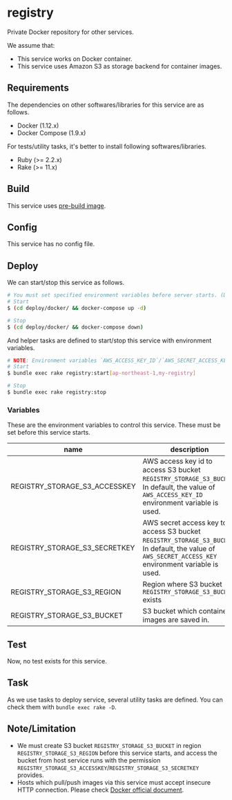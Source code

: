 registry
========

Private Docker repository for other services.

We assume that:

- This service works on Docker container.
- This service uses Amazon S3 as storage backend for container images.

Requirements
------------

The dependencies on other softwares/libraries for this service are as follows.

- Docker (1.12.x)
- Docker Compose (1.9.x)

For tests/utility tasks, it's better to install following softwares/libraries.

- Ruby (>= 2.2.x)
- Rake (>= 11.x)

Build
-----

This service uses [pre-build image](https://hub.docker.com/_/registry/).

Config
------

This service has no config file.

Deploy
------

We can start/stop this service as follows.

```bash
# You must set specified environment variables before server starts. (Describe later)
# Start
$ (cd deploy/docker/ && docker-compose up -d)

# Stop
$ (cd deploy/docker/ && docker-compose down)
```

And helper tasks are defined to start/stop this service with environment variables.

```bash
# NOTE: Environment variables `AWS_ACCESS_KEY_ID`/`AWS_SECRET_ACCESS_KEY` should be set with secure way.
# Start
$ bundle exec rake registry:start[ap-northeast-1,my-registry]

# Stop
$ bundle exec rake registry:stop
```

### Variables

These are the environment variables to control this service. These must be set before this service starts.

|name|description|example value|
|---|---|---|
|REGISTRY_STORAGE_S3_ACCESSKEY|AWS access key id to access S3 bucket `REGISTRY_STORAGE_S3_BUCKET`. In default, the value of `AWS_ACCESS_KEY_ID` environment variable is used.|AKIAIOSFODNN7EXAMPLE|
|REGISTRY_STORAGE_S3_SECRETKEY|AWS secret access key to access S3 bucket `REGISTRY_STORAGE_S3_BUCKET`. In default, the value of `AWS_SECRET_ACCESS_KEY` environment variable is used.|wJalrXUtnFEMI/K7MDENG/bPxRfiCYEXAMPLEKEY|
|REGISTRY_STORAGE_S3_REGION|Region where S3 bucket `REGISTRY_STORAGE_S3_BUCKET` exists|ap-northeast-1|
|REGISTRY_STORAGE_S3_BUCKET|S3 bucket which container images are saved in.|my-registry|

Test
----

Now, no test exists for this service.

Task
----

As we use tasks to deploy service, several utility tasks are defined. You can check them with `bundle exec rake -D`.

Note/Limitation
---------------

- We must create S3 bucket `REGISTRY_STORAGE_S3_BUCKET` in region `REGISTRY_STORAGE_S3_REGION` before this service starts, and access the bucket from host service runs with the permission `REGISTRY_STORAGE_S3_ACCESSKEY`/`REGISTRY_STORAGE_S3_SECRETKEY` provides.
- Hosts which pull/push images via this service must accept insecure HTTP connection. Please check [Docker official document](https://docs.docker.com/registry/insecure/#/deploying-a-plain-http-registry).
